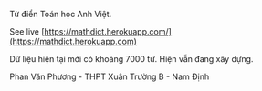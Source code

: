 Từ điển Toán học Anh Việt.

See live [https://mathdict.herokuapp.com/](https://mathdict.herokuapp.com)

Dữ liệu hiện tại mới có khoảng 7000 từ. Hiện vẫn đang xây dựng.

Phan Văn Phương - THPT Xuân Trường B - Nam Định
